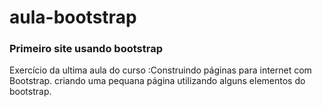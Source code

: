 # aula-bootstrap
### Primeiro site usando bootstrap
Exercício da ultima aula do curso :Construindo páginas para internet com Bootstrap.
criando uma pequana página utilizando alguns elementos do bootstrap.

